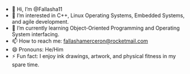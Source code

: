 - 👋 Hi, I’m @Fallasha11
- 👀 I’m interested in C++, Linux Operating Systems, Embedded Systems, and agile development.
- 🌱 I’m currently learning Object-Oriented Programming and Operating System interfacing.
- 📫 How to reach me: fallashamerceron@rocketmail.com
- 😄 Pronouns: He/Him
- ⚡ Fun fact: I enjoy ink drawings, artwork, and physical fitness in my spare time.

<!---
Fallasha11/Fallasha11 is a ✨ special ✨ repository because its `README.md` (this file) appears on your GitHub profile.
You can click the Preview link to take a look at your changes.
--->
